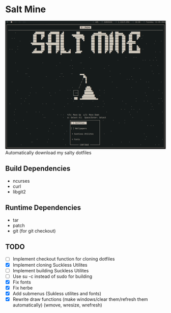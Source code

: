 # Salt Mine
![Screenshot](./screenshot.png)
Automatically download my salty dotfiles


## Build Dependencies
* ncurses
* curl
* libgit2

## Runtime Dependencies
* tar
* patch
* git (for git checkout)


## TODO
- [ ] Implement checkout function for cloning dotfiles
- [X] Implement cloning Suckless Utilites
- [ ] Implement building Suckless Utilites
- [ ] Use su -c instead of sudo for building
- [X] Fix fonts
- [X] Fix herbe
- [X] Add submenus (Sukless utilites and fonts)
- [X] Rewrite draw functions (make windows/clear them/refresh them automatically) (wmove, wresize, wrefresh)
